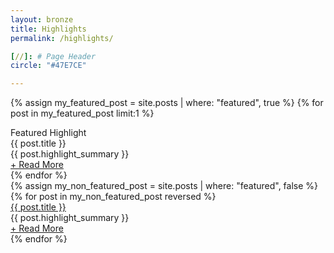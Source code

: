 ```yaml
---
layout: bronze
title: Highlights
permalink: /highlights/

[//]: # Page Header
circle: "#47E7CE"

---
```

{% assign my_featured_post = site.posts | where: "featured", true %}
{% for post in my_featured_post limit:1 %}
<div class="highlights_group discover_overlay" style="background-image: url('{{ post.cover }}');">
    <div class="discover_grid">
        <div class="highlights_meta">
            <div class="highlights_top">
                <div class="frow justify-end">
                    <div class="featured">
                        Featured Highlight
                    </div>
                </div>
            </div>
            <div class="highlights_bottom">
                <div class="frow justify-start">
                    <div>
                        <div class="featured_title">
                            {{ post.title }}
                        </div>
                        <div class="featured_summary">
                            {{ post.highlight_summary }}
                        </div>
                        <a class="brand_cta_v2" href="{{ post.url }}"><div class="featured_cta">
                            + Read More
                        </div></a>
                    </div>
                </div>
            </div>
        </div>
    </div>
</div>
{% endfor %}

<div class="discover_grid">
    <div class="highlights_items_meta">
        <div class="frow justify-between">
            {% assign my_non_featured_post = site.posts | where: "featured", false %}
            {% for post in my_non_featured_post reversed %}
            <div class="highlights_item">
                <a href="{{ post.url }}"><div class="highlights_item_cover highlights_overlay" style="background-image:url('{{ post.cover }}');"></div></a>
                <div class="highlights_item_title">
                    <a href="{{ post.url }}">{{ post.title }}</a>
                </div>
                <div class="highlights_item_summary">
                    {{ post.highlight_summary }}
                </div>
                <a class="brand_cta_v2" href="{{ post.url }}"><div class="highlights_cta">
                    + Read More
                </div></a>
            </div>
            {% endfor %}
        </div>
    </div>
</div>
